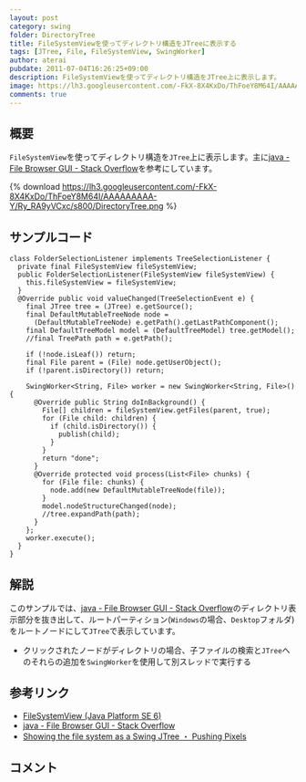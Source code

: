 ```yaml
---
layout: post
category: swing
folder: DirectoryTree
title: FileSystemViewを使ってディレクトリ構造をJTreeに表示する
tags: [JTree, File, FileSystemView, SwingWorker]
author: aterai
pubdate: 2011-07-04T16:26:25+09:00
description: FileSystemViewを使ってディレクトリ構造をJTree上に表示します。
image: https://lh3.googleusercontent.com/-FkX-8X4KxDo/ThFoeY8M64I/AAAAAAAAA-Y/Ry_RA9yVCxc/s800/DirectoryTree.png
comments: true
---
```

## 概要
`FileSystemView`を使ってディレクトリ構造を`JTree`上に表示します。主に[java - File Browser GUI - Stack Overflow](https://stackoverflow.com/questions/6182110/file-browser-gui)を参考にしています。

{% download https://lh3.googleusercontent.com/-FkX-8X4KxDo/ThFoeY8M64I/AAAAAAAAA-Y/Ry_RA9yVCxc/s800/DirectoryTree.png %}

## サンプルコード
<pre class="prettyprint"><code>class FolderSelectionListener implements TreeSelectionListener {
  private final FileSystemView fileSystemView;
  public FolderSelectionListener(FileSystemView fileSystemView) {
    this.fileSystemView = fileSystemView;
  }
  @Override public void valueChanged(TreeSelectionEvent e) {
    final JTree tree = (JTree) e.getSource();
    final DefaultMutableTreeNode node =
      (DefaultMutableTreeNode) e.getPath().getLastPathComponent();
    final DefaultTreeModel model = (DefaultTreeModel) tree.getModel();
    //final TreePath path = e.getPath();

    if (!node.isLeaf()) return;
    final File parent = (File) node.getUserObject();
    if (!parent.isDirectory()) return;

    SwingWorker&lt;String, File&gt; worker = new SwingWorker&lt;String, File&gt;() {
      @Override public String doInBackground() {
        File[] children = fileSystemView.getFiles(parent, true);
        for (File child: children) {
          if (child.isDirectory()) {
            publish(child);
          }
        }
        return "done";
      }
      @Override protected void process(List&lt;File&gt; chunks) {
        for (File file: chunks) {
          node.add(new DefaultMutableTreeNode(file));
        }
        model.nodeStructureChanged(node);
        //tree.expandPath(path);
      }
    };
    worker.execute();
  }
}
</code></pre>

## 解説
このサンプルでは、[java - File Browser GUI - Stack Overflow](https://stackoverflow.com/questions/6182110/file-browser-gui)のディレクトリ表示部分を抜き出して、ルートパーティション(`Windows`の場合、`Desktop`フォルダ)をルートノードにして`JTree`で表示しています。

- クリックされたノードがディレクトリの場合、子ファイルの検索と`JTree`へのそれらの追加を`SwingWorker`を使用して別スレッドで実行する

<!-- dummy comment line for breaking list -->

## 参考リンク
- [FileSystemView (Java Platform SE 6)](http://docs.oracle.com/javase/jp/6/api/javax/swing/filechooser/FileSystemView.html)
- [java - File Browser GUI - Stack Overflow](https://stackoverflow.com/questions/6182110/file-browser-gui)
- [Showing the file system as a Swing JTree ・ Pushing Pixels](http://www.pushing-pixels.org/2007/07/22/showing-the-file-system-as-a-swing-jtree.html)

<!-- dummy comment line for breaking list -->

## コメント
